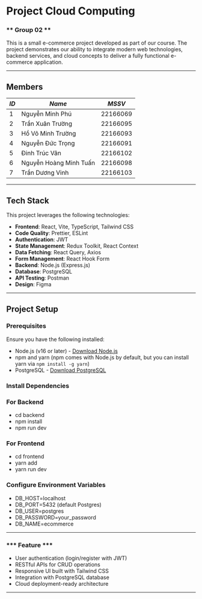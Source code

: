 # Project Cloud Computing ###

### ** Group 02 **
This is a small e-commerce project developed as part of our course. The project demonstrates our ability to integrate modern web technologies, backend services, 
and cloud concepts to deliver a fully functional e-commerce application.

----

## **Members**

| ***ID*** | ***Name***               | ***MSSV*** |
|----------|------------------------- |------------|
| 1        | Nguyễn Minh Phú          | 22166069   |
| 2        | Trần Xuân Trường         | 22166095   |
| 3        | Hồ Võ Minh Trường        | 22166093   |
| 4        | Nguyễn Đức Trọng         | 22166091   |
| 5        | Đinh Trúc Vân            | 22166102   |
| 6        | Nguyễn Hoàng Minh Tuấn   | 22166098   |
| 7        | Trần Dương Vinh          | 22166103   |


---

## **Tech Stack** ##
This project leverages the following technologies:  

- **Frontend**: React, Vite, TypeScript, Tailwind CSS  
- **Code Quality**: Prettier, ESLint  
- **Authentication**: JWT  
- **State Management**: Redux Toolkit, React Context  
- **Data Fetching**: React Query, Axios  
- **Form Management**: React Hook Form  
- **Backend**: Node.js (Express.js)  
- **Database**: PostgreSQL  
- **API Testing**: Postman  
- **Design**: Figma  

---

## **Project Setup**  

### **Prerequisites**

Ensure you have the following installed:

- Node.js (v16 or later) - [Download Node.js](https://nodejs.org/)
- npm and yarn (npm comes with Node.js by default, but you can install yarn via `npm install -g yarn`)
- PostgreSQL - [Download PostgreSQL](https://www.postgresql.org/download/)

### **Install Dependencies**
### **For Backend**
- cd backend
- npm install
- npm run dev

### **For Frontend**
- cd frontend
- yarn add
- yarn run dev


### **Configure Environment Variables**
 - DB_HOST=localhost
 - DB_PORT=5432 (default Postgres)
 - DB_USER=postgres
 - DB_PASSWORD=your_password
 - DB_NAME=ecommerce

---


### *** Feature ***
  - User authentication (login/register with JWT)
  - RESTful APIs for CRUD operations
  - Responsive UI built with Tailwind CSS
  - Integration with PostgreSQL database
  - Cloud deployment-ready architecture

---